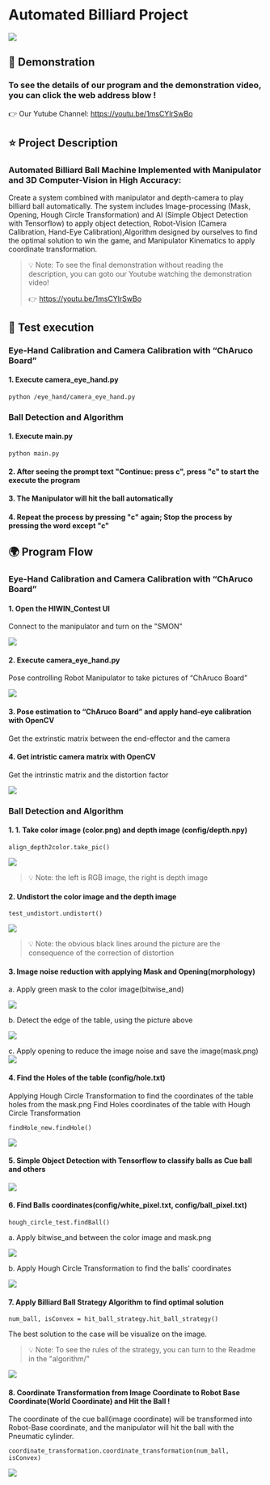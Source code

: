 # Automated Billiard Project
![](https://i.imgur.com/vIP16V4.png)


## :mag_right: Demonstration

### To see the details of our program and the demonstration video, you can click the web address blow !

:point_right: Our Yutube Channel:  https://youtu.be/1msCYlrSwBo


## :star: Project Description
### Automated Billiard Ball Machine Implemented with Manipulator and 3D Computer-Vision in High Accuracy:
Create a system combined with manipulator and depth-camera to play billiard ball automatically. The system includes Image-processing (Mask, Opening, Hough Circle Transformation) and AI (Simple Object Detection with Tensorflow) to apply object detection, Robot-Vision (Camera Calibration, Hand-Eye Calibration),Algorithm designed by ourselves to find the optimal solution to win the game, and Manipulator Kinematics to apply coordinate transformation.

> :bulb: Note: To see the final demonstration without reading the description, you can goto our Youtube watching the demonstration video!
> 
> :point_right:  https://youtu.be/1msCYlrSwBo

## :orange_book:  Test execution

### Eye-Hand Calibration and Camera Calibration with “ChAruco Board”
#### 1. Execute camera_eye_hand.py
```
python /eye_hand/camera_eye_hand.py
```

### Ball Detection and Algorithm
#### 1. Execute main.py
```
python main.py
```
#### 2. After seeing the prompt text "Continue: press c", press "c" to start the execute the program
#### 3. The Manipulator will hit the ball automatically
#### 4. Repeat the process by pressing "c" again; Stop the process by pressing the word except "c"

## :earth_africa: Program Flow
### Eye-Hand Calibration and Camera Calibration with “ChAruco Board”
#### 1. Open the HIWIN_Contest UI
Connect to the manipulator and turn on the "SMON"

![](https://i.imgur.com/7O9CLiL.png)

#### 2. Execute camera_eye_hand.py
Pose controlling Robot Manipulator to take pictures of “ChAruco Board” 

![](https://i.imgur.com/b2jgcDK.png)


#### 3. Pose estimation to “ChAruco Board” and apply hand-eye calibration with OpenCV
Get the extrinstic matrix between the end-effector and the camera
#### 4. Get intristic camera matrix with OpenCV
Get the intrinstic matrix and the distortion factor

![](https://i.imgur.com/U7LCE9E.png)


### Ball Detection and Algorithm
#### 1. 1. Take color image (color.png) and depth image (config/depth.npy)
```
align_depth2color.take_pic()
```
![](https://i.imgur.com/wzxLL4S.png)

> :bulb: Note: the left is RGB image, the right is depth image

#### 2. Undistort the color image and the depth image
```
test_undistort.undistort()
```
![](https://i.imgur.com/53jNJMv.jpg)

> :bulb: Note: the obvious black lines around the picture are the consequence of the correction of distortion

#### 3. Image noise reduction with applying Mask and Opening(morphology)
a. Apply green mask to the color image(bitwise_and)

![](https://i.imgur.com/9Cuwfs7.jpg)

b. Detect the edge of the table, using the picture above

![](https://i.imgur.com/5rogd6i.png)

c. Apply opening to reduce the image noise and save the image(mask.png)
![](https://i.imgur.com/Q6XhKqb.png)


#### 4. Find the Holes of the table (config/hole.txt)
Applying Hough Circle Transformation to find the coordinates of the table holes from the mask.png
Find Holes coordinates of the table with Hough Circle Transformation
```
findHole_new.findHole()
```
![](https://i.imgur.com/8DHfp1q.png)

#### 5. Simple Object Detection with Tensorflow to classify balls as Cue ball and others

![](https://i.imgur.com/EydDtA3.jpg)


#### 6. Find Balls coordinates(config/white_pixel.txt, config/ball_pixel.txt)
```
hough_circle_test.findBall()
```
a. Apply bitwise_and between the color image and mask.png 

![](https://i.imgur.com/dTtfHfi.png)

b. Apply Hough Circle Transformation to find the balls' coordinates

![](https://i.imgur.com/NgupYDi.jpg)


#### 7. Apply Billiard Ball Strategy Algorithm to find optimal solution
```
num_ball, isConvex = hit_ball_strategy.hit_ball_strategy()
```
The best solution to the case will be visualize on the image.
> :bulb: Note: To see the rules of the strategy, you can turn to the Readme in the "algorithm/"
> 

![](https://i.imgur.com/CBxhUng.jpg)

#### 8. Coordinate Transformation from Image Coordinate to Robot Base Coordinate(World Coordinate) and Hit the Ball !
The coordinate of the cue ball(image coordinate) will be transformed into Robot-Base coordinate, and the manipulator will hit the ball with the Pneumatic cylinder.
```
coordinate_transformation.coordinate_transformation(num_ball, isConvex)
```
![](https://i.imgur.com/iruHybB.png)





